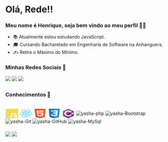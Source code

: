 # Olá, Rede!!
### Meu nome é Henrique, seja bem vindo ao meu perfil 👨‍💻

 - 📚 Atualmente estou estudando JavaScript.
 - 🎓 Cursando Bacharelado em Engenharia de Software na Anhanguera.
 - ✍ Retire o Máximo do Mínimo.

### Minhas Redes Sociais 🔗
<div> 
  <a href="https://instagram.com/henriquev_jesus" target="_blank"><img src="https://img.shields.io/badge/-Instagram-%23E4405F?style=for-the-badge&logo=instagram&logoColor=white" target="_blank"></a>
  <a href = "mailto:henriquerkn@gmail.com"><img src="https://img.shields.io/badge/-Gmail-%23333?style=for-the-badge&logo=gmail&logoColor=white" target="_blank"></a>
  <a href="https://www.linkedin.com/in/henrique-vieira-de-jesus-749932203" target="_blank"><img src="https://img.shields.io/badge/-LinkedIn-%230077B5?style=for-the-badge&logo=linkedin&logoColor=white" target="_blank"></a> 
  
</div>

 ##
 ### Conhecimentos 🔆
 
<div style="display: inline_block"><br>
  <img align="center" alt="yasha-Js" height="30" width="40" src="https://raw.githubusercontent.com/devicons/devicon/master/icons/javascript/javascript-plain.svg">
  <img align="center" alt="yasha-React" height="30" width="40" src="https://raw.githubusercontent.com/devicons/devicon/master/icons/react/react-original.svg">
  <img align="center" alt="yasha-HTML" height="30" width="40" src="https://raw.githubusercontent.com/devicons/devicon/master/icons/html5/html5-original.svg">
  <img align="center" alt="yasha-CSS" height="30" width="40" src="https://raw.githubusercontent.com/devicons/devicon/master/icons/css3/css3-original.svg">
  <img align="center" alt="yasha-Csharp" height="30" width="40" src="https://raw.githubusercontent.com/devicons/devicon/master/icons/csharp/csharp-original.svg">
  <img align="center" alt="yasha-php" height="30" width="40" src="https://cdn.jsdelivr.net/gh/devicons/devicon/icons/php/php-plain.svg">
  <img align="center" alt="yasha-Bootstrap" height="30" width="40"  src="https://cdn.jsdelivr.net/gh/devicons/devicon/icons/bootstrap/bootstrap-original.svg" >
  <img align="center" alt="yasha-Git" height="30" width="40" src="https://cdn.jsdelivr.net/gh/devicons/devicon/icons/git/git-original.svg" >
  <img align="center" alt="yasha-GitHub" height="30" width="40" src="https://cdn.jsdelivr.net/gh/devicons/devicon/icons/github/github-original.svg" >
  <img align="center" alt="yasha-MySql" height="30" width="40" src="https://cdn.jsdelivr.net/gh/devicons/devicon/icons/mysql/mysql-original.svg" >
 
</div>

 ###
 
<div>
  <a src="http://github.com/henriquevdev">
    <img height="170"src="https://github-readme-stats.vercel.app/api?username=henriquevdev&show_icons=true&theme=dark">
    <img height="170"src="https://github-readme-stats.vercel.app/api/top-langs/?username=henriquevdev&layout=donut&hide=hack&theme=dark">
</div>


  
  
